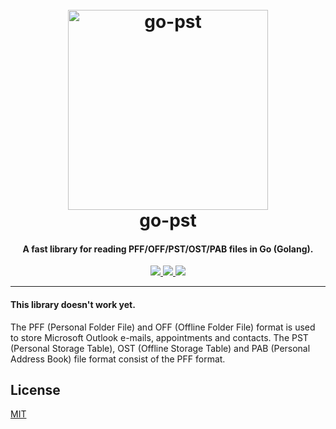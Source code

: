 <h1 align="center">
  <br>
  <a href="https://github.com/mooijtech/go-pst"><img src="https://i.imgur.com/qE8QsP6.png" alt="go-pst" width="320"></a>
  <br>
  go-pst
  <br>
</h1>

<h4 align="center">A fast library for reading PFF/OFF/PST/OST/PAB files in Go (Golang).</h4>

<p align="center">
  <a href="https://github.com/mooijtech/go-pst/blob/master/LICENSE.txt">
      <img src="https://img.shields.io/badge/license-MIT-199473?style=flat-square">
  </a>
  <a href="https://github.com/mooijtech/go-pst">
    <img src="https://img.shields.io/badge/version-0.0.1-4D7CFE?style=flat-square">
  </a>
  <a href="https://github.com/mooijtech/go-pst">
      <img src="https://img.shields.io/badge/contributions-welcome-DE911D?style=flat-square">
  </a>
</p>

---

#### This library doesn't work yet.
The PFF (Personal Folder File) and OFF (Offline Folder File) format is used to store Microsoft Outlook e-mails, appointments and contacts. 
The PST (Personal Storage Table), OST (Offline Storage Table) and PAB (Personal Address Book) file format consist of the PFF format.

## License

[MIT](https://github.com/mooijtech/go-pst/blob/master/LICENSE.txt)
